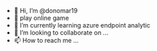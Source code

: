 - 👋 Hi, I’m @donomar19
- 👀 play online game
- 🌱 I’m currently learning azure endpoint analytic
- 💞️ I’m looking to collaborate on ...
- 📫 How to reach me ...

<!---
donomar19/donomar19 is a ✨ special ✨ repository because its `README.md` (this file) appears on your GitHub profile.
You can click the Preview link to take a look at your changes.
--->
